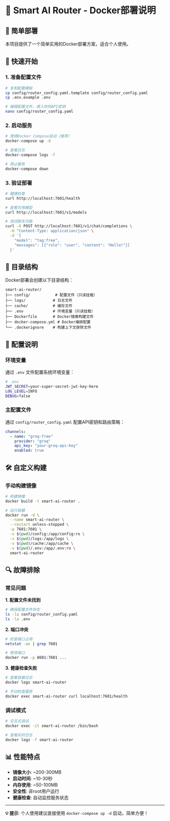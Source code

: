 # 🐳 Smart AI Router - Docker部署说明

## 🎯 简单部署

本项目提供了一个简单实用的Docker部署方案，适合个人使用。

## 🚀 快速开始

### 1. 准备配置文件

```bash
# 复制配置模板
cp config/router_config.yaml.template config/router_config.yaml
cp .env.example .env

# 编辑配置文件，填入你的API密钥
nano config/router_config.yaml
```

### 2. 启动服务

```bash
# 使用Docker Compose启动（推荐）
docker-compose up -d

# 查看日志
docker-compose logs -f

# 停止服务
docker-compose down
```

### 3. 验证部署

```bash
# 健康检查
curl http://localhost:7601/health

# 查看可用模型
curl http://localhost:7601/v1/models

# 测试聊天功能
curl -X POST http://localhost:7601/v1/chat/completions \
  -H "Content-Type: application/json" \
  -d '{
    "model": "tag:free",
    "messages": [{"role": "user", "content": "Hello!"}]
  }'
```

## 📁 目录结构

Docker部署会创建以下目录结构：

```
smart-ai-router/
├── config/           # 配置文件（只读挂载）
├── logs/            # 日志文件
├── cache/           # 缓存文件
├── .env             # 环境变量（只读挂载）
├── Dockerfile       # Docker镜像构建文件
├── docker-compose.yml # Docker编排配置
└── .dockerignore    # 构建上下文排除文件
```

## 🔧 配置说明

### 环境变量

通过 `.env` 文件配置系统环境变量：

```bash
# .env
JWT_SECRET=your-super-secret-jwt-key-here
LOG_LEVEL=INFO
DEBUG=false
```

### 主配置文件

通过 `config/router_config.yaml` 配置API密钥和路由策略：

```yaml
channels:
  - name: "groq-free"
    provider: "groq"
    api_key: "your-groq-api-key"
    enabled: true
```

## 🛠️ 自定义构建

### 手动构建镜像

```bash
# 构建镜像
docker build -t smart-ai-router .

# 运行容器
docker run -d \
  --name smart-ai-router \
  --restart unless-stopped \
  -p 7601:7601 \
  -v $(pwd)/config:/app/config:ro \
  -v $(pwd)/logs:/app/logs \
  -v $(pwd)/cache:/app/cache \
  -v $(pwd)/.env:/app/.env:ro \
  smart-ai-router
```

## 🔍 故障排除

### 常见问题

**1. 配置文件未找到**
```bash
# 确保配置文件存在
ls -la config/router_config.yaml
ls -la .env
```

**2. 端口冲突**
```bash
# 检查端口占用
netstat -an | grep 7601

# 修改端口
docker run -p 8601:7601 ...
```

**3. 健康检查失败**
```bash
# 查看容器日志
docker logs smart-ai-router

# 手动检查服务
docker exec smart-ai-router curl localhost:7601/health
```

### 调试模式

```bash
# 交互式调试
docker exec -it smart-ai-router /bin/bash

# 查看实时日志
docker logs -f smart-ai-router
```

## 📊 性能特点

- **镜像大小**: ~200-300MB
- **启动时间**: ~10-30秒
- **内存使用**: ~50-100MB
- **安全性**: 非root用户运行
- **健康检查**: 自动监控服务状态

---

**💡 提示**: 个人使用建议直接使用 `docker-compose up -d` 启动，简单方便！